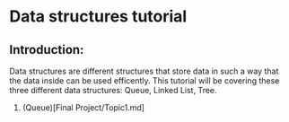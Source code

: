 # Data structures tutorial

## Introduction:

Data structures are different structures that store data in such a way that the data inside can be used efficently. This tutorial will be covering these three different data structures: Queue, Linked List, Tree.

1. (Queue)[Final Project/Topic1.md]


